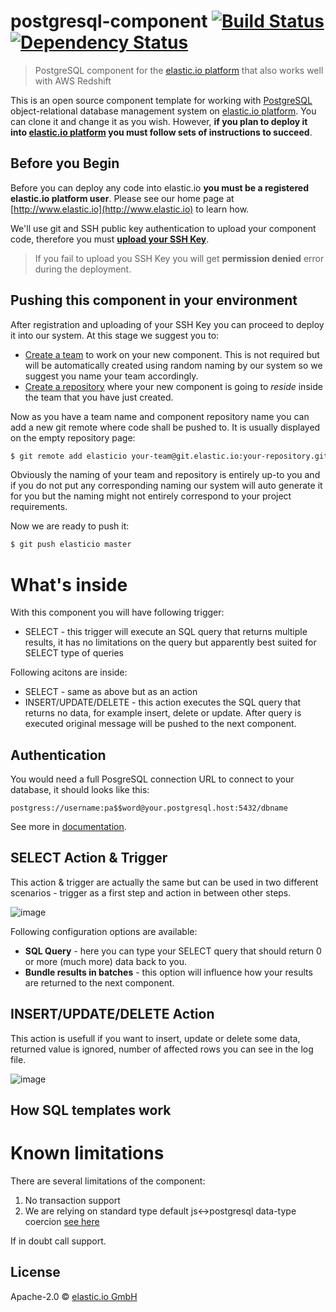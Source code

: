 # postgresql-component [![Build Status](https://travis-ci.org/elasticio/postgresql-component.svg?branch=master)](https://travis-ci.org/elasticio/postgresql-component) [![Dependency Status][daviddm-image]][daviddm-url]

> PostgreSQL component for the [elastic.io platform](http://www.elastic.io) that also works well with AWS Redshift

This is an open source component template for working with [PostgreSQL](https://en.wikipedia.org/wiki/PostgreSQL) object-relational database management system on [elastic.io platform](http://www.elastic.io "elastic.io platform"). You can clone it and change it as you wish. However, **if you plan to deploy it into [elastic.io platform](http://www.elastic.io "elastic.io platform") you must follow sets of instructions to succeed**.

## Before you Begin

Before you can deploy any code into elastic.io **you must be a registered elastic.io platform user**. Please see our home page at [http://www.elastic.io](http://www.elastic.io) to learn how.

We'll use git and SSH public key authentication to upload your component code, therefore you must **[upload your SSH Key](http://docs.elastic.io/docs/ssh-key)**.

> If you fail to upload you SSH Key you will get **permission denied** error during the deployment.

## Pushing this component in your environment

After registration and uploading of your SSH Key you can proceed to deploy it into our system. At this stage we suggest you to:
* [Create a team](http://docs.elastic.io/page/team-management) to work on your new component. This is not required but will be automatically created using random naming by our system so we suggest you name your team accordingly.
* [Create a repository](http://docs.elastic.io/page/repository-management) where your new component is going to *reside* inside the team that you have just created.

Now as you have a team name and component repository name you can add a new git remote where code shall be pushed to. It is usually displayed on the empty repository page:

```bash
$ git remote add elasticio your-team@git.elastic.io:your-repository.git
```

Obviously the naming of your team and repository is entirely up-to you and if you do not put any corresponding naming our system will auto generate it for you but the naming might not entirely correspond to your project requirements.

Now we are ready to push it:

```bash
$ git push elasticio master
```

# What's inside

With this component you will have following trigger:
 * SELECT - this trigger will execute an SQL query that returns multiple results, it has no limitations on the query but apparently best suited for SELECT type of queries

Following acitons are inside:
 * SELECT - same as above but as an action
 * INSERT/UPDATE/DELETE - this action executes the SQL query that returns no data, for example insert, delete or update. After query is executed original message will be pushed to the next component.

## Authentication

You would need a full PosgreSQL connection URL to connect to your database, it should looks like this:

```
postgress://username:pa$$word@your.postgresql.host:5432/dbname
```

See more in [documentation](https://www.postgresql.org/docs/current/static/libpq-connect.html#LIBPQ-CONNSTRING).

## SELECT Action & Trigger

This action & trigger are actually the same but can be used in two different scenarios - trigger as a first step and action in between other steps.

![image](https://cloud.githubusercontent.com/assets/56208/21964885/84f528d6-db54-11e6-94ee-ecfb6d5fbef0.png)

Following configuration options are available:
 * **SQL Query** - here you can type your SELECT query that should return 0 or more (much more) data back to you.
 * **Bundle results in batches** - this option will influence how your results are returned to the next component.

## INSERT/UPDATE/DELETE Action

This action is usefull if you want to insert, update or delete some data, returned value is ignored, number of affected rows you can see in the log file.

![image](https://cloud.githubusercontent.com/assets/56208/21964863/3dd48dde-db54-11e6-81db-41b38d7cb2bd.png)

## How SQL templates work

# Known limitations

There are several limitations of the component:

1. No transaction support
1. We are relying on standard type default js<->postgresql data-type coercion [see here](https://github.com/brianc/node-postgres#features)

If in doubt call support.

## License

Apache-2.0 © [elastic.io GmbH](http://elastic.io)


[travis-image]: https://travis-ci.org/elasticio/postgresql-component.svg?branch=master
[travis-url]: https://travis-ci.org/elasticio/postgresql-component
[daviddm-image]: https://david-dm.org/elasticio/postgresql-component.svg?theme=shields.io
[daviddm-url]: https://david-dm.org/elasticio/postgresql-component

